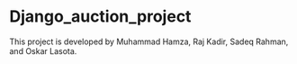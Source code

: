 # Django_auction_project

This project is developed by Muhammad Hamza, Raj Kadir, Sadeq Rahman, and Oskar Lasota.

